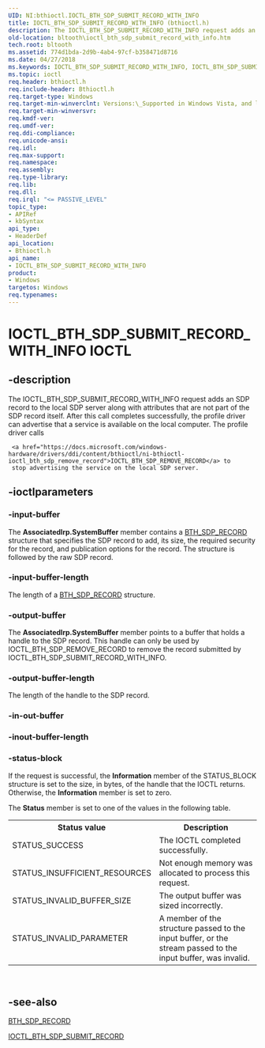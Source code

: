 ```yaml
---
UID: NI:bthioctl.IOCTL_BTH_SDP_SUBMIT_RECORD_WITH_INFO
title: IOCTL_BTH_SDP_SUBMIT_RECORD_WITH_INFO (bthioctl.h)
description: The IOCTL_BTH_SDP_SUBMIT_RECORD_WITH_INFO request adds an SDP record to the local SDP server along with attributes that are not part of the SDP record itself.
old-location: bltooth\ioctl_bth_sdp_submit_record_with_info.htm
tech.root: bltooth
ms.assetid: 774d1bda-2d9b-4ab4-97cf-b358471d8716
ms.date: 04/27/2018
ms.keywords: IOCTL_BTH_SDP_SUBMIT_RECORD_WITH_INFO, IOCTL_BTH_SDP_SUBMIT_RECORD_WITH_INFO control, IOCTL_BTH_SDP_SUBMIT_RECORD_WITH_INFO control code [Bluetooth Devices], bltooth.ioctl_bth_sdp_submit_record_with_info, bth_ioctls_6ae2aeb0-ecf1-40c4-9135-2397c40a278e.xml, bthioctl/IOCTL_BTH_SDP_SUBMIT_RECORD_WITH_INFO
ms.topic: ioctl
req.header: bthioctl.h
req.include-header: Bthioctl.h
req.target-type: Windows
req.target-min-winverclnt: Versions:\_Supported in Windows Vista, and later.
req.target-min-winversvr: 
req.kmdf-ver: 
req.umdf-ver: 
req.ddi-compliance: 
req.unicode-ansi: 
req.idl: 
req.max-support: 
req.namespace: 
req.assembly: 
req.type-library: 
req.lib: 
req.dll: 
req.irql: "<= PASSIVE_LEVEL"
topic_type:
- APIRef
- kbSyntax
api_type:
- HeaderDef
api_location:
- Bthioctl.h
api_name:
- IOCTL_BTH_SDP_SUBMIT_RECORD_WITH_INFO
product:
- Windows
targetos: Windows
req.typenames: 
---
```


# IOCTL_BTH_SDP_SUBMIT_RECORD_WITH_INFO IOCTL


## -description



The IOCTL_BTH_SDP_SUBMIT_RECORD_WITH_INFO request adds an SDP record to the local SDP server along
     with attributes that are not part of the SDP record itself. After this call completes successfully, the
     profile driver can advertise that a service is available on the local computer. The profile driver calls
     
     <a href="https://docs.microsoft.com/windows-hardware/drivers/ddi/content/bthioctl/ni-bthioctl-ioctl_bth_sdp_remove_record">IOCTL_BTH_SDP_REMOVE_RECORD</a> to
     stop advertising the service on the local SDP server.




## -ioctlparameters




### -input-buffer

The 
      <b>AssociatedIrp.SystemBuffer</b> member contains a 
      <a href="https://docs.microsoft.com/windows-hardware/drivers/ddi/content/bthioctl/ns-bthioctl-_bth_sdp_record">BTH_SDP_RECORD</a> structure that specifies the
      SDP record to add, its size, the required security for the record, and publication options for the
      record. The structure is followed by the raw SDP record.


### -input-buffer-length

The length of a 
      <a href="https://docs.microsoft.com/windows-hardware/drivers/ddi/content/bthioctl/ns-bthioctl-_bth_sdp_record">BTH_SDP_RECORD</a> structure.


### -output-buffer

The 
      <b>AssociatedIrp.SystemBuffer</b> member points to a buffer that holds a handle to the SDP record. This
      handle can only be used by IOCTL_BTH_SDP_REMOVE_RECORD to remove the record submitted by
      IOCTL_BTH_SDP_SUBMIT_RECORD_WITH_INFO.


### -output-buffer-length

The length of the handle to the SDP record.


### -in-out-buffer








### -inout-buffer-length








### -status-block

If the request is successful, the 
      <b>Information</b> member of the STATUS_BLOCK structure is set to the size, in bytes, of the handle that
      the IOCTL returns. Otherwise, the 
      <b>Information</b> member is set to zero.

The 
      <b>Status</b> member is set to one of the values in the following table.

<table>
<tr>
<th>Status value</th>
<th>Description</th>
</tr>
<tr>
<td>
STATUS_SUCCESS

</td>
<td>
The IOCTL completed successfully.

</td>
</tr>
<tr>
<td>
STATUS_INSUFFICIENT_RESOURCES

</td>
<td>
Not enough memory was allocated to process this request.

</td>
</tr>
<tr>
<td>
STATUS_INVALID_BUFFER_SIZE

</td>
<td>
The output buffer was sized incorrectly.

</td>
</tr>
<tr>
<td>
STATUS_INVALID_PARAMETER

</td>
<td>
A member of the structure passed to the input buffer, or the stream passed to the input buffer,
         was invalid.

</td>
</tr>
</table>
 


## -see-also




<a href="https://docs.microsoft.com/windows-hardware/drivers/ddi/content/bthioctl/ns-bthioctl-_bth_sdp_record">BTH_SDP_RECORD</a>



<a href="https://docs.microsoft.com/windows-hardware/drivers/ddi/content/bthioctl/ni-bthioctl-ioctl_bth_sdp_submit_record">IOCTL_BTH_SDP_SUBMIT_RECORD</a>
 

 

